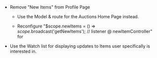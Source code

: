 * Remove "New Items" from Profile Page

  - Use the Model & route for the Auctions Home Page instead.

  - Reconfigure "$scope.newItems = () => $scope.$broadcast('getNewItems'); // listener @ newItemController" for



* Use the Watch list for displaying updates to Items user specifically is interested in.
